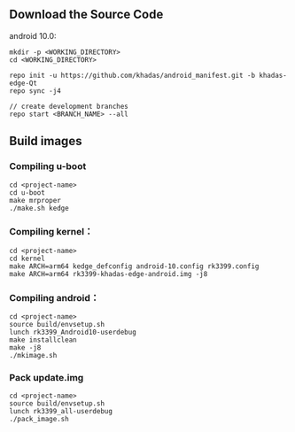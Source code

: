 ## Download the Source Code

android 10.0:
```
mkdir -p <WORKING_DIRECTORY>
cd <WORKING_DIRECTORY>

repo init -u https://github.com/khadas/android_manifest.git -b khadas-edge-Qt
repo sync -j4

// create development branches
repo start <BRANCH_NAME> --all
```

## Build images
### Compiling u-boot
```
cd <project-name>
cd u-boot
make mrproper
./make.sh kedge
```

### Compiling kernel：
```
cd <project-name>
cd kernel
make ARCH=arm64 kedge_defconfig android-10.config rk3399.config
make ARCH=arm64 rk3399-khadas-edge-android.img -j8
```

### Compiling android：
```
cd <project-name>
source build/envsetup.sh
lunch rk3399_Android10-userdebug
make installclean
make -j8
./mkimage.sh
```

### Pack update.img
```
cd <project-name>
source build/envsetup.sh
lunch rk3399_all-userdebug
./pack_image.sh
```
